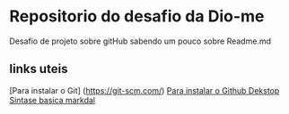 # Repositorio do desafio da Dio-me
Desafio de projeto sobre gitHub
sabendo um pouco sobre Readme.md

## links uteis 
[Para instalar o Git] (https://git-scm.com/)
[Para instalar o Github Dekstop](https://desktop.github.com/)
[Sintase basica markdal](https://www.markdownguide.org/basic-syntax/)
